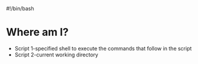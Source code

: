 #!/bin/bash
#  Where am I?
* Script 1-specified shell to execute the commands that follow in the script
* Script 2-current working directory

